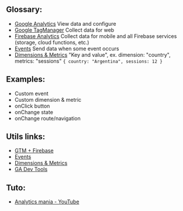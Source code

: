 ## Glossary:

- [Google Analytics](https://developers.google.com/analytics?hl=en)
  View data and configure
- [Google TagManager](https://developers.google.com/tag-platform/tag-manager)
  Collect data for web
- [Firebase Analytics](https://firebase.google.com/docs/analytics)
  Collect data for mobile and all Firebase services (storage, cloud functions, etc.)
- [Events](https://developers.google.com/tag-platform/devguides/events?hl=en)
  Send data when some event occurs
- [Dimensions & Metrics](https://developers.google.com/analytics/devguides/reporting/data/v1/api-schema?hl=en)
  "Key and value", ex. dimension: "country", metrics: "sessions"
  `{ country: "Argentina", sessions: 12 }`

## Examples:

- Custom event
- Custom dimension & metric
- onClick button
- onChange state
- onChange route/navigation

## Utils links:

- [GTM + Firebase](https://developers.google.com/tag-platform/tag-manager/android/v5)
- [Events](https://support.google.com/analytics/topic/9756175?hl=en&ref_topic=9143232)
- [Dimensions & Metrics](https://support.google.com/analytics/topic/2709827?hl=en&ref_topic=6175347)
- [GA Dev Tools](https://ga-dev-tools.web.app/)

## Tuto:

- [Analytics mania - YouTube](https://www.youtube.com/c/AnalyticsMania/videos)
